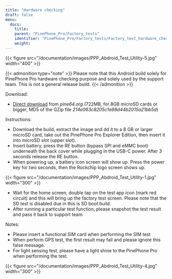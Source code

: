 ```yaml
---
title: "Hardware checking"
draft: false
menu:
  docs:
    title:
    parent: "PinePhone_Pro/Factory_tests"
    identifier: "PinePhone_Pro/Factory_tests/Factory_test_hardware_checking"
    weight: 
---
```


{{< figure src="/documentation/images/PPP_Abdroid_Test_Utility-5.jpg" width="400" >}}

{{< admonition type="note" >}}
Please note that this Android build solely for PinePhone Pro hardware checking purpose and solely used by the support team. This is not a general release build.
{{< /admonition >}}

Download:

* [Direct download](https://files.pine64.org/os/PinePhonePro/pinephone_pro_dd_android9_QC_Test_SDboot_20220215-8GB.img.gz) from _pine64.org_ (722MB, for 8GB microSD cards or bigger, MD5 of the GZip file _214e063c8205c1a98d44b2015a21bb5d_)

Instructions:

* Download the build, extract the image and dd it to a 8 GB or larger microSD card, take out the PinePhone Pro Explorer Edition, then insert it into microSD slot (upper slot).
* Insert battery, press the RE button (bypass SPI and eMMC boot) underneath the back cover while plugging in the USB-C power. After 3 seconds release the RE button.
* When powering up, a battery icon screen will show up. Press the power key for two seconds, then the Rockchip logo screen shows up.

{{< figure src="/documentation/images/PPP_Abdroid_Test_Utility-1.jpg" width="300" >}}

* Wait for the home screen, double tap on the test app icon (mark red circuit) and this will bring up the factory test screen. Please note that the SD test is disabled due in this is SD boot build.
* After running a particular test function, please snapshot the test result and pass it back to support team

Notes:

* Please insert a functional SIM card when performing the SIM test
* When perform GPS test, the first result may fail and please ignore this false message.
* For light sensing test, please have a light shine to the PinePhone Pro when performing the test.

{{< figure src="/documentation/images/PPP_Abdroid_Test_Utility-4.jpg" width="300" >}}
